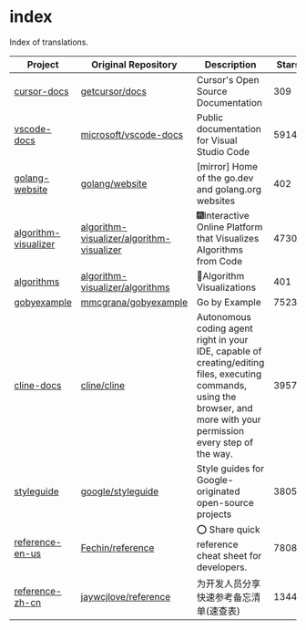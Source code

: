 # index
Index of translations.

| Project | Original Repository | Description | Stars |
| --- | --- | --- | --- |
| [cursor-docs](https://github.com/Project-Translation/cursor-docs) | [getcursor/docs](https://github.com/getcursor/docs) | Cursor's Open Source Documentation | 309 |
| [vscode-docs](https://github.com/Project-Translation/vscode-docs) | [microsoft/vscode-docs](https://github.com/microsoft/vscode-docs) | Public documentation for Visual Studio Code | 5914 |
| [golang-website](https://github.com/Project-Translation/golang-website) | [golang/website](https://github.com/golang/website) | [mirror] Home of the go.dev and golang.org websites | 402 |
| [algorithm-visualizer](https://github.com/Project-Translation/algorithm-visualizer) | [algorithm-visualizer/algorithm-visualizer](https://github.com/algorithm-visualizer/algorithm-visualizer) | :fireworks:Interactive Online Platform that Visualizes Algorithms from Code | 47301 |
| [algorithms](https://github.com/Project-Translation/algorithms) | [algorithm-visualizer/algorithms](https://github.com/algorithm-visualizer/algorithms) | :crystal_ball:Algorithm Visualizations | 401 |
| [gobyexample](https://github.com/Project-Translation/gobyexample) | [mmcgrana/gobyexample](https://github.com/mmcgrana/gobyexample) | Go by Example | 7523 |
| [cline-docs](https://github.com/Project-Translation/cline-docs) | [cline/cline](https://github.com/cline/cline) | Autonomous coding agent right in your IDE, capable of creating/editing files, executing commands, using the browser, and more with your permission every step of the way. | 39571 |
| [styleguide](https://github.com/Project-Translation/styleguide) | [google/styleguide](https://github.com/google/styleguide) | Style guides for Google-originated open-source projects | 38055 |
| [reference-en-us](https://github.com/Project-Translation/reference-en-us) | [Fechin/reference](https://github.com/Fechin/reference) | ⭕ Share quick reference cheat sheet for developers. | 7808 |
| [reference-zh-cn](https://github.com/Project-Translation/reference-zh-cn) | [jaywcjlove/reference](https://github.com/jaywcjlove/reference) | 为开发人员分享快速参考备忘清单(速查表) | 13447 |
